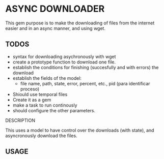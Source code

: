 ASYNC DOWNLOADER
================

This gem purpose is to make the downloading of files from the internet easier and in an async manner, and using wget.

TODOS
-----
- syntax for downloading asychronously with wget
- create a prototype function to download one file.
- establish the conditions for finishing (succesfully and with errors) the download
- establish the fields of the model:
  - file name, path, state, error, percent, etc., pid (para identificar proceso)
- Shiould use temporal files
- Create it as a gem
- make a task to run continously
- should configure the other parameters.


DESCRIPTION

  This uses a model to have control over the downloads (with state), and asyncronously download the files.
  
USAGE
-----


